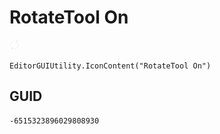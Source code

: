 # RotateTool On
![](/img/RotateTool%20On.png)

``` CSharp
EditorGUIUtility.IconContent("RotateTool On")
```
## GUID
```
-6515323896029808930
```
